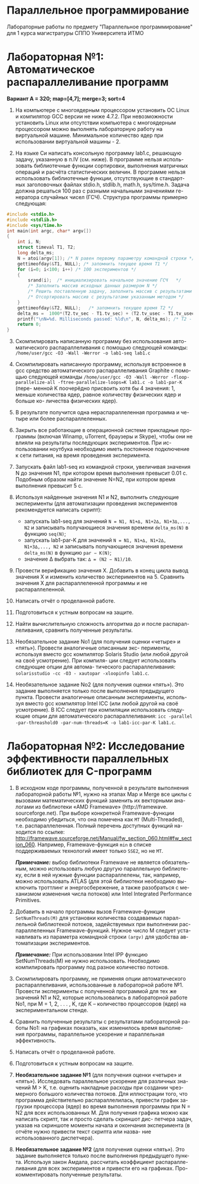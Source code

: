 # Параллельное программирование

Лабораторные работы по предмету "Параллельное программирование" для 1 курса магистратуры СППО Университета ИТМО




# Лабораторная №1: Автоматическое распараллеливание программ #
**Вариант A = 320; map=[4,7]; merge=3; sort=4**

1. На компьютере с многоядерным процессором установить ОС Linux и компилятор GCC версии не ниже 4.7.2. При невозможности установить Linux или отсутствии компьютера с многоядерным процессором можно выполнять лабораторную работу на виртуальной машине. Минимальное количество ядер при использовании виртуальной машины - 2.

2. На языке Cи написать консольную программу lab1.c, решающую задачу, указанную в п.IV (см. ниже). В программе нельзя исполь- зовать библиотечные функции сортировки, выполнения матричных операций и расчёта статистических величин. В программе нельзя использовать библиотечные функции, отсутствующие в стандарт- ных заголовочных файлах stdio.h, stdlib.h, math.h, sys/time.h. Задача должна решаться 100 раз с разными начальными значениями ге- нератора случайных чисел (ГСЧ). Структура программы примерно следующая:
```c
#include <stdio.h>
#include <stdlib.h>
#include <sys/time.h>
int main(int argc, char* argv[])
{
    int i, N;
    struct timeval T1, T2;
    long delta_ms;
    N = atoi(argv[1]); /* N равен первому параметру командной строки */
    gettimeofday(&T1, NULL); /* запомнить текущее время T1 */
    for (i=0; i<100; i++) /* 100 экспериментов */
    {
        srand(i);  /* инициализировать начальное значение ГСЧ   */
        /* Заполнить массив исходных данных размером N */
        /* Решить поставленную задачу, заполнить массив с результатами
        /* Отсортировать массив с результатами указанным методом */
    }
    gettimeofday(&T2, NULL);   /* запомнить текущее время T2 */
    delta_ms =  1000*(T2.tv_sec - T1.tv_sec) + (T2.tv_usec - T1.tv_usec) / 1000;
    printf("\nN=%d. Milliseconds passed: %ld\n", N, delta_ms); /* T2 - T1 */
    return 0;
}
```

3. Скомпилировать написанную программу без использования авто- матического распараллеливания с помощью следующей команды: `/home/user/gcc -O3 -Wall -Werror -o lab1-seq lab1.c`

4. Скомпилировать написанную программу, используя встроенное в gcc средство автоматического распараллеливания Graphite с помо- щью следующей команды `/home/user/gcc -O3 -Wall -Werror -floop- parallelize-all -ftree-parallelize-loops=K lab1.c -o lab1-par-K` (пере- менной K поочерёдно присвоить хотя бы 4 значения: 1, меньше количества ядер, равное количеству физических ядер и больше ко- личества физических ядер).

5. В результате получится одна нераспараллеленная программа и че- тыре или более распараллеленных.

6. Закрыть все работающие в операционной системе прикладные про- граммы (включая Winamp, uTorrent, браузеры и Skype), чтобы они не влияли на результаты последующих экспериментов. При ис- пользовании ноутбука необходимо иметь постоянное подключение к сети питания, на время проведения эксперимента.

7. Запускать файл lab1-seq из командной строки, увеличивая значения N до значения N1, при котором время выполнения превысит 0.01 с. Подобным образом найти значение N=N2, при котором время выполнения превысит 5 с.

8. Используя найденные значения N1 и N2, выполнить следующие эксперименты (для автоматизации проведения экспериментов рекомендуется написать скрипт):
    - запускать lab1-seq для значений `N = N1, N1+∆, N1+2∆, N1+3∆,..., N2` и записывать получающиеся значения времени `delta_ms(N)` в функцию `seq(N)`;
    - запускать lab1-par-K для значений `N = N1, N1+∆, N1+2∆, N1+3∆,..., N2` и записывать получающиеся значения времени `delta_ms(N)` в функцию `par − K(N)`;
    - значение ∆ выбрать так: `∆ = (N2 − N1)/10`.

9. Провести верификацию значения X. Добавить в конец цикла вывод значения X и изменить количество экспериментов на 5. Сравнить значения X для распараллеленной программы и не распараллеленной.

10. Написать отчёт о проделанной работе.

11. Подготовиться к устным вопросам на защите.

12. Найти вычислительную сложность алгоритма до и после распарал- леливания, сравнить полученные результаты.

13. Необязательное задание No1 (для получения оценки «четыре» и «пять»). Провести аналогичные описанным экс- перименты, используя вместо gcc компилятор Solaris Studio (или любой другой на своё усмотрение). При компиля- ции следует использовать следующие опции для автома- тического распараллеливания: `solarisstudio -cc -O3 - xautopar -xloopinfo lab1.c`.

14. Необязательное задание No2 (для получения оценки «пять»). Это задание выполняется только после выполнения предыдущего пункта. Провести аналогичные описанным эксперименты, исполь- зуя вместо gcc компилятор Intel ICC (или любой другой на своё усмотрение). В ICC следует при компиляции использовать следу- ющие опции для автоматического распараллеливания: `icc -parallel -par-threashold0 -par-num-threads=K -o lab1-icc-par-K lab1.c`.

# Лабораторная №2: Исследование эффективности параллельных библиотек для C-программ #

1. В исходном коде программы, полученной в результате выполнения лабораторной работы №1, нужно на этапах Map и Merge все циклы
с вызовами математических функций заменить их векторными ана- логами из библиотеки «AMD Framewave» (http://framewave. sourceforge.net). При выборе конкретной Framewave-функции необходимо убедиться, что она помечена как `MT` (Multi-Threaded), т.е. распараллеленная. Полный перечень доступных функций на- ходится по ссылке: http://framewave.sourceforge.net/Manual/fw_section_060.html#fw_section_060. Например, Framewave-функция `min` в списке поддерживаемых технологий имеет только `SSE2`, но не `MT`.

    ***Примечание:*** выбор библиотеки Framewave не является обязатель- ным, можно использовать любую другую параллельную библиоте- ку, если в ней нужные функции распараллелены, так, например, можно использовать ATLAS (для этой библиотеки необходимо вы- ключить троттлинг и энергосбережение, а также разобраться с ме- ханизмом изменения числа потоков) или Intel Integrated Performance Primitives.

2. Добавить в начало программы вызов Framewave-функции `SetNumThreads(M)` для установки количества создаваемых парал- лельной библиотекой потоков, задействуемых при выполнении рас- параллеленных Framewave-функций. Нужное число M следует уста- навливать из параметра командной строки `(argv)` для удобства ав- томатизации экспериментов.

    ***Примечание:*** При использовании Intel IPP функцию SetNumThreads(M) не нужно использовать. Необходимо компилировать программу под разное количество потоков.

3. Скомпилировать программу, не применяя опции автоматического распараллеливания, использованные в лабораторной работе №1. Провести эксперименты с полученной программой для тех же значений N1 и N2, которые использовались в лабораторной работе No1, при M = 1, 2, . . . , K, где K – количество процессоров (ядер) на экспериментальном стенде.

4. Сравнить полученные результаты с результатами лабораторной ра- боты No1: на графиках показать, как изменилось время выполне- ния программы, параллельное ускорение и параллельная эффективность.

5. Написать отчёт о проделанной работе.

6. Подготовиться к устным вопросам на защите.

7. **Необязательное задание №1** (для получения оценки «четыре» и «пять»). Исследовать параллельное ускорение для различных зна- чений M > K, т.е. оценить накладные расходы при создании чрез- мерного большого количества потоков. Для иллюстрации того, что программа действительно распараллелилась, привести график за- грузки процессора (ядер) во время выполнения программы при N = N2 для всех использованных M. Для получения графика можно как написать скрипт, так и просто сделать скриншот дис- петчера задач, указав на скриншоте моменты начала и окончания эксперимента (в отчёте нужно привести текст скрипта или назва- ние использованного диспетчера).

8. **Необязательное задание №2** (для получения оценки «пять»). Это задание выполняется только после выполнения предыдущего пунк- та. Используя закон Амдала, рассчитать коэффициент распаралле- ливания для всех экспериментов и привести его на графиках. Про- комментировать полученные результаты.
